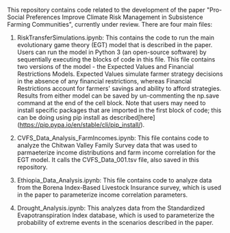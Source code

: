 This repository contains code related to the development of the paper "Pro-Social Preferences Improve Climate Risk Management in Subsistence Farming Communities", currently under review. There are four main files:

1) RiskTransferSimulations.ipynb: This contains the code to run the main evolutionary game theory (EGT) model that is described in the paper. Users can run the model in Python 3 (an open-source software) by sequentially executing the blocks of code in this file. This file contains two versions of the model - the Expected Values and Financial Restrictions Models. Expected Values simulate farmer strategy decisions in the absence of any financial restrictions, whereas Financial Restrictions account for farmers' savings and ability to afford strategies. Results from either model can be saved by un-commenting the np.save command at the end of the cell block. Note that users may need to install specific packages that are imported in the first block of code; this can be doing using pip install as described[here] (https://pip.pypa.io/en/stable/cli/pip_install/).

2) CVFS_Data_Analysis_FarmIncomes.ipynb: This file contains code to analyze the Chitwan Valley Family Survey data that was used to parmaeterize income distributions and farm income correlation for the EGT model. It calls the CVFS_Data_001.tsv file, also saved in this repository.

3) Ethiopia_Data_Analysis.ipynb: This file contains code to analyze data from the Borena Index-Based Livestock Insurance survey, which is used in the paper to parameterize income correlation parameters.

4) Drought_Analysis.ipynb: This analyzes data from the Standardized Evapotranspiration Index database, which is used to parameterize the probability of extreme events in the scenarios described in the paper.


